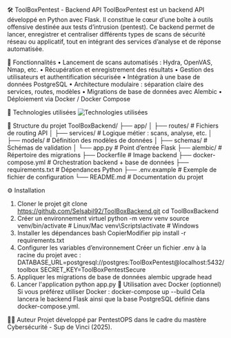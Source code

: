 🛠️ ToolBoxPentest - Backend API
ToolBoxPentest est un backend API développé en Python avec Flask. Il constitue le cœur d’une boîte à outils offensive destinée aux tests d’intrusion (pentest). Ce backend permet de lancer, enregistrer et centraliser différents types de scans de sécurité réseau ou applicatif, tout en intégrant des services d’analyse et de réponse automatisée.

🚀 Fonctionnalités
•	Lancement de scans automatisés : Hydra, OpenVAS, Nmap, etc.
•	 Récupération et enregistrement des résultats
•	Gestion des utilisateurs et authentification sécurisée
•	Intégration à une base de données PostgreSQL
•	Architecture modulaire : séparation claire des services, routes, modèles
•	 Migrations de base de données avec Alembic
•	 Déploiement via Docker / Docker Compose

🧪 Technologies utilisées
![Technologies utilisées](https://raw.githubusercontent.com/Selsabil92/ToolBoxBackend/main/assets/technologies.png)

📁 Structure du projet
ToolBoxBackend/
├── app/
│   ├── routes/           # Fichiers de routing API
│   ├── services/         # Logique métier : scans, analyse, etc.
│   ├── models/           # Définition des modèles de données
│   ├── schemas/          # Schémas de validation
│   └── app.py            # Point d’entrée Flask
├── alembic/              # Répertoire des migrations
├── Dockerfile            # Image backend
├── docker-compose.yml    # Orchestration backend + base de données
├── requirements.txt      # Dépendances Python
├── .env.example          # Exemple de fichier de configuration
└── README.md             # Documentation du projet

⚙️ Installation

 1. Cloner le projet
git clone https://github.com/Selsabil92/ToolBoxBackend.git
cd ToolBoxBackend
 2. Créer un environnement virtuel
python -m venv venv
source venv/bin/activate        # Linux/Mac
venv\Scripts\activate           # Windows
3. Installer les dépendances
bash
CopierModifier
pip install -r requirements.txt
 4. Configurer les variables d’environnement
Créer un fichier .env à la racine du projet avec :
DATABASE_URL=postgresql://postgres:ToolBoxPentest@localhost:5432/toolbox
SECRET_KEY=ToolBoxPentestSecure
 5. Appliquer les migrations de base de données
alembic upgrade head
6. Lancer l'application
python app.py
🐳 Utilisation avec Docker (optionnel)
Si vous préférez utiliser Docker :
docker-compose up --build
Cela lancera le backend Flask ainsi que la base PostgreSQL définie dans docker-compose.yml.

👩‍💻 Auteur
Projet développé par PentestOPS dans le cadre du mastère Cybersécurité - Sup de Vinci (2025).

